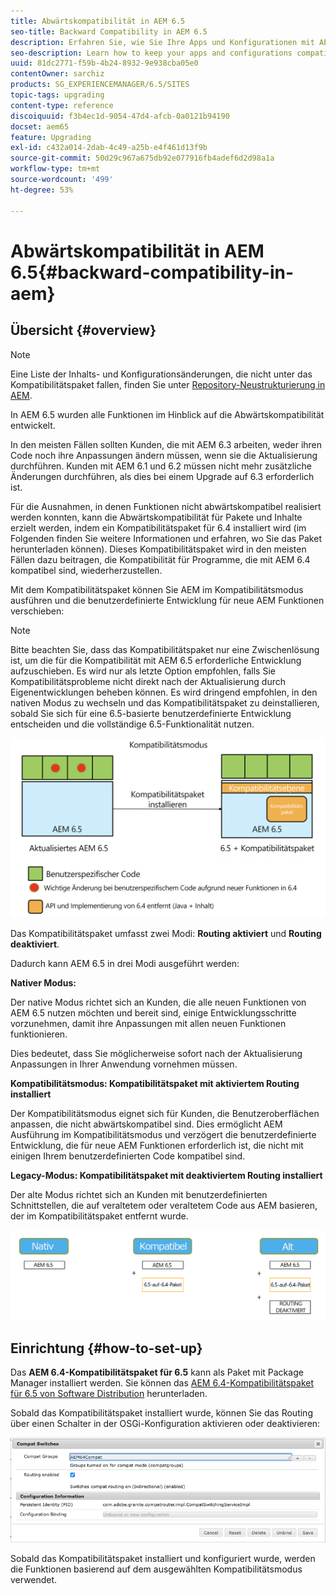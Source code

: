 ```yaml
---
title: Abwärtskompatibilität in AEM 6.5
seo-title: Backward Compatibility in AEM 6.5
description: Erfahren Sie, wie Sie Ihre Apps und Konfigurationen mit AEM 6.5 kompatibel halten.
seo-description: Learn how to keep your apps and configurations compatible with AEM 6.5
uuid: 81dc2771-f59b-4b24-8932-9e938cba05e0
contentOwner: sarchiz
products: SG_EXPERIENCEMANAGER/6.5/SITES
topic-tags: upgrading
content-type: reference
discoiquuid: f3b4ec1d-9054-47d4-afcb-0a0121b94190
docset: aem65
feature: Upgrading
exl-id: c432a014-2dab-4c49-a25b-e4f461d13f9b
source-git-commit: 50d29c967a675db92e077916fb4adef6d2d98a1a
workflow-type: tm+mt
source-wordcount: '499'
ht-degree: 53%

---
```


# Abwärtskompatibilität in AEM 6.5{#backward-compatibility-in-aem}

## Übersicht {#overview}

>[!NOTE]
>
>Eine Liste der Inhalts- und Konfigurationsänderungen, die nicht unter das Kompatibilitätspaket fallen, finden Sie unter [Repository-Neustrukturierung in AEM](/help/sites-deploying/repository-restructuring.md).

In AEM 6.5 wurden alle Funktionen im Hinblick auf die Abwärtskompatibilität entwickelt.

In den meisten Fällen sollten Kunden, die mit AEM 6.3 arbeiten, weder ihren Code noch ihre Anpassungen ändern müssen, wenn sie die Aktualisierung durchführen. Kunden mit AEM 6.1 und 6.2 müssen nicht mehr zusätzliche Änderungen durchführen, als dies bei einem Upgrade auf 6.3 erforderlich ist.

Für die Ausnahmen, in denen Funktionen nicht abwärtskompatibel realisiert werden konnten, kann die Abwärtskompatibilität für Pakete und Inhalte erzielt werden, indem ein Kompatibilitätspaket für 6.4 installiert wird (im Folgenden finden Sie weitere Informationen und erfahren, wo Sie das Paket herunterladen können). Dieses Kompatibilitätspaket wird in den meisten Fällen dazu beitragen, die Kompatibilität für Programme, die mit AEM 6.4 kompatibel sind, wiederherzustellen.

Mit dem Kompatibilitätspaket können Sie AEM im Kompatibilitätsmodus ausführen und die benutzerdefinierte Entwicklung für neue AEM Funktionen verschieben:

>[!NOTE]
>
>Bitte beachten Sie, dass das Kompatibilitätspaket nur eine Zwischenlösung ist, um die für die Kompatibilität mit AEM 6.5 erforderliche Entwicklung aufzuschieben. Es wird nur als letzte Option empfohlen, falls Sie Kompatibilitätsprobleme nicht direkt nach der Aktualisierung durch Eigenentwicklungen beheben können. Es wird dringend empfohlen, in den nativen Modus zu wechseln und das Kompatibilitätspaket zu deinstallieren, sobald Sie sich für eine 6.5-basierte benutzerdefinierte Entwicklung entscheiden und die vollständige 6.5-Funktionalität nutzen.

![sase](assets/sase.png)

Das Kompatibilitätspaket umfasst zwei Modi: **Routing aktiviert** und **Routing deaktiviert**.

Dadurch kann AEM 6.5 in drei Modi ausgeführt werden:

**Nativer Modus:**

Der native Modus richtet sich an Kunden, die alle neuen Funktionen von AEM 6.5 nutzen möchten und bereit sind, einige Entwicklungsschritte vorzunehmen, damit ihre Anpassungen mit allen neuen Funktionen funktionieren.

Dies bedeutet, dass Sie möglicherweise sofort nach der Aktualisierung Anpassungen in Ihrer Anwendung vornehmen müssen.

**Kompatibilitätsmodus: Kompatibilitätspaket mit aktiviertem Routing installiert**

Der Kompatibilitätsmodus eignet sich für Kunden, die Benutzeroberflächen anpassen, die nicht abwärtskompatibel sind. Dies ermöglicht AEM Ausführung im Kompatibilitätsmodus und verzögert die benutzerdefinierte Entwicklung, die für neue AEM Funktionen erforderlich ist, die nicht mit einigen Ihrem benutzerdefinierten Code kompatibel sind.

**Legacy-Modus: Kompatibilitätspaket mit deaktiviertem Routing installiert**

Der alte Modus richtet sich an Kunden mit benutzerdefinierten Schnittstellen, die auf veraltetem oder veraltetem Code aus AEM basieren, der im Kompatibilitätspaket entfernt wurde.

![sapte](assets/sapte.png)

## Einrichtung {#how-to-set-up}

Das **AEM 6.4-Kompatibilitätspaket für 6.5** kann als Paket mit Package Manager installiert werden. Sie können das [AEM 6.4-Kompatibilitätspaket für 6.5 von Software Distribution](https://experience.adobe.com/#/downloads/content/software-distribution/en/aem.html?fulltext=compat*&amp;orderby=%40jcr%3Acontent%2Fjcr%3AlastModified&amp;orderby.sort=desc&amp;layout=list&amp;p.offset=0&amp;p.limit=20&amp;package=%2Fcontent%2Fsoftware-distribution%2Fen%2Fdetails.html%2Fcontent%2Fdam%2Faem%2Fpublic%2Fadobe%2Fpackages%2Fcq650%2Fcompatpack%2Faem-compat-cq65-to-cq64) herunterladen.

Sobald das Kompatibilitätspaket installiert wurde, können Sie das Routing über einen Schalter in der OSGi-Konfiguration aktivieren oder deaktivieren:

![Schalter für Kompatibilität](assets/compat-switches.png)

Sobald das Kompatibilitätspaket installiert und konfiguriert wurde, werden die Funktionen basierend auf dem ausgewählten Kompatibilitätsmodus verwendet.
